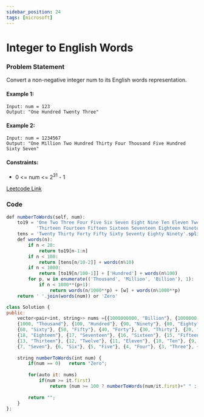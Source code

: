 ```yaml
---
sidebar_position: 24
tags: [microsoft]
---
```


# Integer to English Words

### Problem Statement

Convert a non-negative integer num to its English words representation.

#### Example 1:

```
Input: num = 123
Output: "One Hundred Twenty Three"
```

#### Example 2:

```
Input: num = 1234567
Output: "One Million Two Hundred Thirty Four Thousand Five Hundred Sixty Seven"
```

#### Constraints:

- 0 <= num <= 2<sup>31</sup> - 1

[Leetcode Link](https://leetcode.com/problems/integer-to-english-words)

### Code

```jsx title="Python"
def numberToWords(self, num):
    to19 = 'One Two Three Four Five Six Seven Eight Nine Ten Eleven Twelve ' \
           'Thirteen Fourteen Fifteen Sixteen Seventeen Eighteen Nineteen'.split()
    tens = 'Twenty Thirty Forty Fifty Sixty Seventy Eighty Ninety'.split()
    def words(n):
        if n < 20:
            return to19[n-1:n]
        if n < 100:
            return [tens[n/10-2]] + words(n%10)
        if n < 1000:
            return [to19[n/100-1]] + ['Hundred'] + words(n%100)
        for p, w in enumerate(('Thousand', 'Million', 'Billion'), 1):
            if n < 1000**(p+1):
                return words(n/1000**p) + [w] + words(n%1000**p)
    return ' '.join(words(num)) or 'Zero'
```

```jsx title="C++"
class Solution {
public:
    vector<pair<int, string>> nums ={{1000000000, "Billion"}, {1000000, "Million"}, 
    {1000, "Thousand"}, {100, "Hundred"}, {90, "Ninety"}, {80, "Eighty"}, {70, "Seventy"},
    {60, "Sixty"}, {50, "Fifty"}, {40, "Forty"}, {30, "Thirty"}, {20, "Twenty"}, {19, "Nineteen"}, 
    {18, "Eighteen"}, {17, "Seventeen"}, {16, "Sixteen"}, {15, "Fifteen"}, {14, "Fourteen"}, 
    {13, "Thirteen"}, {12, "Twelve"}, {11, "Eleven"}, {10, "Ten"}, {9, "Nine"}, {8, "Eight"}, 
    {7, "Seven"}, {6, "Six"}, {5, "Five"}, {4, "Four"}, {3, "Three"}, {2, "Two"}, {1, "One"}};
    
    string numberToWords(int num) {
        if(num == 0)   return "Zero";
        
        for(auto it: nums)
            if(num >= it.first)
                return (num >= 100 ? numberToWords(num/it.first)+" " : "") + it.second + (num%it.first == 0 ? "" : " "+numberToWords(num%it.first));
    
        return "";
    }
};
```